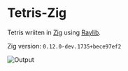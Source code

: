 # Tetris-Zig

Tetris wriiten in [Zig](https://github.com/ziglang/zig) using [Raylib](https://github.com/raysan5/raylib).

Zig version: 
```0.12.0-dev.1735+bece97ef2```

![Output](tetris.png)
